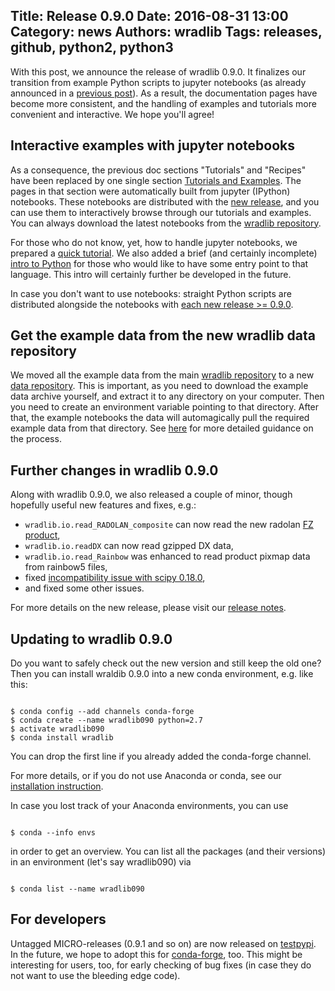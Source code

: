 Title: Release 0.9.0
Date: 2016-08-31 13:00
Category: news
Authors: wradlib
Tags: releases, github, python2, python3
---

With this post, we announce the release of wradlib 0.9.0. It finalizes our transition 
from example Python scripts to jupyter notebooks (as already announced in a 
[previous post](http://wradlib.org/2016/04/introducing-wradlib-jupyter-notebooks/)). As a result, 
the documentation pages have become more consistent, and the handling of examples and tutorials 
more convenient and interactive. We hope you'll agree!

## Interactive examples with jupyter notebooks 

As a consequence, the previous doc sections "Tutorials" and "Recipes" have been replaced by one single 
section [Tutorials and Examples](http://wradlib.org/wradlib-docs/latest/notebooks.html). 
The pages in that section were automatically built from jupyter 
(IPython) notebooks. These notebooks are distributed with the [new release](https://pypi.python.org/pypi/wradlib), 
and you can use them to interactively browse through our tutorials and examples. You can always download the latest notebooks 
from the [wradlib repository](https://github.com/wradlib/wradlib/tree/master/notebooks).

For those who do not know, yet, how to handle jupyter notebooks, we prepared a 
[quick tutorial](http://wradlib.org/wradlib-docs/latest/jupyter.html). We also added a 
brief (and certainly incomplete) [intro to Python](http://wradlib.org/wradlib-docs/latest/notebooks/learnpython.html) 
for those who would like to have some entry point to that language. This intro will certainly further be developed 
in the future.

In case you don't want to use notebooks: straight Python scripts are distributed alongside the notebooks with [each new release >= 0.9.0](https://pypi.python.org/pypi/wradlib).

## Get the example data from the new wradlib data repository 

We moved all the example data from the main
[wradlib repository](https://github.com/wradlib/wradlib/) to a new [data repository](https://github.com/wradlib/wradlib-data).
This is important, as you need to download the example data archive yourself, and extract it to any directory on your computer. Then you need to create an environment variable pointing to that directory. After that, the example notebooks the data will automagically pull the required example data from that directory. See [here](http://wradlib.org/wradlib-docs/latest/jupyter.html#how-can-i-get-the-example-data) for more detailed guidance on the process.   

## Further changes in wradlib 0.9.0 

Along with wradlib 0.9.0, we also released a couple of minor, though hopefully useful new features and fixes, e.g.:

- `wradlib.io.read_RADOLAN_composite` can now read the new radolan [FZ product](https://github.com/wradlib/wradlib/pull/73),
- `wradlib.io.readDX` can now read gzipped DX data,
- `wradlib.io.read_Rainbow` was enhanced to read product pixmap data from rainbow5 files,
- fixed [incompatibility issue with scipy 0.18.0](https://github.com/wradlib/wradlib/issues/86),
- and fixed some other issues.

For more details on the new release, please visit our [release notes](http://wradlib.org/wradlib-docs/0.9.0/).

## Updating to wradlib 0.9.0

Do you want to safely check out the new version and still keep the old one? Then you can install wraldib 0.9.0 into a new conda environment, e.g. like this: 

```shell

$ conda config --add channels conda-forge
$ conda create --name wradlib090 python=2.7
$ activate wradlib090
$ conda install wradlib

```

You can drop the first line if you already added the conda-forge channel.

For more details, or if you do not use Anaconda or conda, see our
[installation instruction](http://wradlib.org/wradlib-docs/latest/gettingstarted.html). 

In case you lost track of your Anaconda environments, you can use

```shell

$ conda --info envs

```

in order to get an overview. You can list all the packages (and their versions) in an environment (let's say wradlib090) via

```shell

$ conda list --name wradlib090

```

## For developers

Untagged MICRO-releases (0.9.1 and so on) are now released on [testpypi](https://testpypi.python.org/pypi/wradlib/). In the future, we hope to adopt this for [conda-forge](https://anaconda.org/conda-forge/wradlib), too. This might be interesting for users, too, for early checking of bug fixes (in case they do not want to use the bleeding edge code). 
